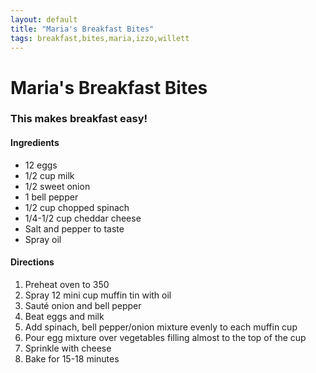 ```yaml
---
layout: default
title: "Maria's Breakfast Bites"
tags: breakfast,bites,maria,izzo,willett
---
```

# Maria's Breakfast Bites

### This makes breakfast easy!

#### Ingredients
- 12 eggs
- 1/2 cup milk
- 1/2 sweet onion
- 1 bell pepper
- 1/2 cup chopped spinach
- 1/4-1/2 cup cheddar cheese
- Salt and pepper to taste
- Spray oil

#### Directions
1. Preheat oven to 350
2. Spray 12 mini cup muffin tin with oil
3. Sauté onion and bell pepper 
4. Beat eggs and milk 
5. Add spinach, bell pepper/onion mixture evenly to each muffin cup
6. Pour egg mixture over vegetables filling almost to the top of the cup
7. Sprinkle with cheese 
8. Bake for 15-18 minutes
